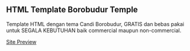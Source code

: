 <h2>HTML Template Borobudur Temple</h2>
Template HTML dengan tema Candi Borobudur, GRATIS dan bebas pakai untuk SEGALA KEBUTUHAN baik commercial maupun non-commercial.

<a href="https://html-borobudur.netlify.app">Site Preview</a>
